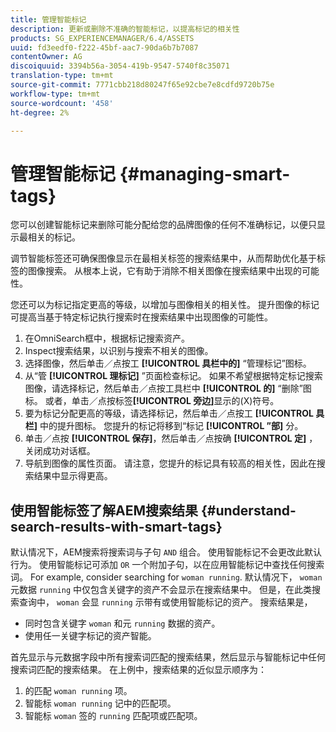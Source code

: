 ```yaml
---
title: 管理智能标记
description: 更新或删除不准确的智能标记，以提高标记的相关性
products: SG_EXPERIENCEMANAGER/6.4/ASSETS
uuid: fd3eedf0-f222-45bf-aac7-90da6b7b7087
contentOwner: AG
discoiquuid: 3394b56a-3054-419b-9547-5740f8c35071
translation-type: tm+mt
source-git-commit: 7771cbb218d80247f65e92cbe7e8cdfd9720b75e
workflow-type: tm+mt
source-wordcount: '458'
ht-degree: 2%

---
```



# 管理智能标记 {#managing-smart-tags}

您可以创建智能标记来删除可能分配给您的品牌图像的任何不准确标记，以便只显示最相关的标记。

调节智能标签还可确保图像显示在最相关标签的搜索结果中，从而帮助优化基于标签的图像搜索。 从根本上说，它有助于消除不相关图像在搜索结果中出现的可能性。

您还可以为标记指定更高的等级，以增加与图像相关的相关性。 提升图像的标记可提高当基于特定标记执行搜索时在搜索结果中出现图像的可能性。

1. 在OmniSearch框中，根据标记搜索资产。
1. Inspect搜索结果，以识别与搜索不相关的图像。
1. 选择图像，然后单击／点按工 **[!UICONTROL 具栏中的]** “管理标记”图标。
1. 从“管 **[!UICONTROL 理标记]** ”页面检查标记。 如果不希望根据特定标记搜索图像，请选择标记，然后单击／点按工具栏中 **[!UICONTROL 的]** “删除”图标。 或者，单击／点按标签&#x200B;**[!UICONTROL 旁边]**&#x200B;显示的(X)符号。
1. 要为标记分配更高的等级，请选择标记，然后单击／点按工 **[!UICONTROL 具栏]** 中的提升图标。 您提升的标记将移到“标记 **[!UICONTROL ”部]** 分。
1. 单击／点按 **[!UICONTROL 保存]**，然后单击／点按确 **[!UICONTROL 定]** ，关闭成功对话框。
1. 导航到图像的属性页面。 请注意，您提升的标记具有较高的相关性，因此在搜索结果中显示得更高。

## 使用智能标签了解AEM搜索结果 {#understand-search-results-with-smart-tags}

默认情况下，AEM搜索将搜索词与子句 `AND` 组合。 使用智能标记不会更改此默认行为。 使用智能标记可添加 `OR` 一个附加子句，以在应用智能标记中查找任何搜索词。 For example, consider searching for `woman running`. 默认情况下， `woman` 元数据 `running` 中仅包含关键字的资产不会显示在搜索结果中。 但是，在此类搜索查询中， `woman` 会显 `running` 示带有或使用智能标记的资产。 搜索结果是，

* 同时包含关键字 `woman` 和元 `running` 数据的资产。
* 使用任一关键字标记的资产智能。

首先显示与元数据字段中所有搜索词匹配的搜索结果，然后显示与智能标记中任何搜索词匹配的搜索结果。 在上例中，搜索结果的近似显示顺序为：

1. 的匹配 `woman running` 项。
1. 智能标 `woman running` 记中的匹配项。
1. 智能标 `woman` 签的 `running` 匹配项或匹配项。
